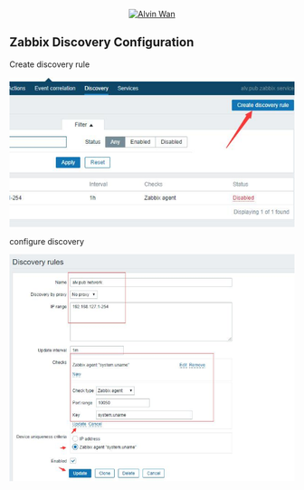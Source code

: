 <p align='center'> <a href='https://github.com/alvinwancn' target="_blank"> <img src='https://github.com/AlvinWanCN/life-record/raw/master/images/etlucency.png' alt='Alvin Wan' width=200></a></p>

## Zabbix Discovery Configuration

Create discovery rule 

<img src=images/13.jpg>

configure discovery 

<img src=images/14.jpg>